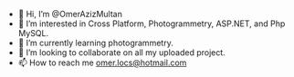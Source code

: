 - 👋 Hi, I’m @OmerAzizMultan
- 👀 I’m interested in Cross Platform, Photogrammetry, ASP.NET, and Php MySQL.
- 🌱 I’m currently learning photogrammetry.
- 💞️ I’m looking to collaborate on all my uploaded project.
- 📫 How to reach me omer.locs@hotmail.com

<!---
OmerAzizMultan/OmerAzizMultan is a ✨ special ✨ repository because its `README.md` (this file) appears on your GitHub profile.
You can click the Preview link to take a look at your changes.
--->

